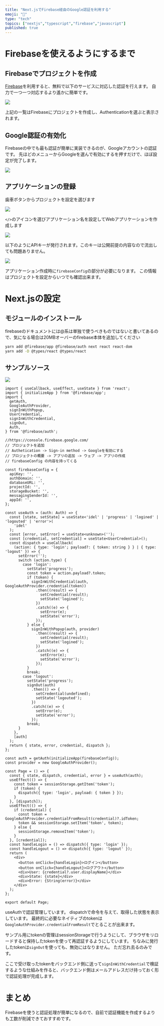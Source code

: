 ```yaml
---
title: "Next.jsでFirebase経由のGoogle認証を利用する"
emoji: "🍣"
type: "tech"
topics: ["nextjs","typescript","firebase","javascript"]
published: true
---
```


# Firebaseを使えるようにするまで

## Firebaseでプロジェクトを作成

[Firebase](https://console.firebase.google.com/)を利用すると、無料で以下のサービスに対応した認証を行えます。
自力で一つ一つ対応するより遙かに簡単です。

![](/images/539d7f6e7f3c63/01.png)

上記の一覧はFirebaseにプロジェクトを作成し、Authenticationを選ぶと表示されます。

## Google認証の有効化

Firebaseの中でも最も認証が簡単に実装できるのが、Googleアカウントの認証です。
先ほどのメニューからGoogleを選んで有効にするを押すだけで、ほぼ設定が完了します。

![](/images/539d7f6e7f3c63/02.png)

## アプリケーションの登録

歯車ボタンからプロジェクトを設定を選びます

![](/images/539d7f6e7f3c63/03.png)

`</>`のアイコンを選びアプリケーション名を設定してWebアプリケーションを作成します

![](/images/539d7f6e7f3c63/04.png)

以下のようにAPIキーが発行されます。このキーは公開前提の内容なので流出しても問題ありません。

![](/images/539d7f6e7f3c63/05.png)

アプリケーション作成時に`firebaseConfig`の部分が必要になります。
この情報はプロジェクトを設定からいつでも確認出来ます。

# Next.jsの設定

## モジュールのインストール

firebaseのドキュメントには@系は単独で使うべきものではないと書いてあるので、気になる場合は20MBオーバーのfirebase本体を追加してください

```bash
yarn add @firebase/app @firebase/auth next react react-dom 
yarn add -D @types/react @types/react
```

## サンプルソース

![](/images/539d7f6e7f3c63/06.png)

```tsx
import { useCallback, useEffect, useState } from 'react';
import { initializeApp } from '@firebase/app';
import {
  getAuth,
  GoogleAuthProvider,
  signInWithPopup,
  UserCredential,
  signInWithCredential,
  signOut,
  Auth,
} from '@firebase/auth';

//https://console.firebase.google.com/
// プロジェクトを追加
// Authetication -> Sign-in method -> Googleを有効にする
// プロジェクトの概要 -> アプリの追加 -> ウェブ -> アプリの作成
// firebaseConfig の内容を持ってくる

const firebaseConfig = {
  apiKey: '',
  authDomain: '',
  databaseURL: '',
  projectId: '',
  storageBucket: '',
  messagingSenderId: '',
  appId: '',
};

const useAuth = (auth: Auth) => {
  const [state, setState] = useState<'idel' | 'progress' | 'logined' | 'logouted' | 'error'>(
    'idel'
  );
  const [error, setError] = useState<unknown>('');
  const [credential, setCredential] = useState<UserCredential>();
  const dispatch = useCallback(
    (action: { type: 'login'; payload?: { token: string } } | { type: 'logout' }) => {
      setError('');
      switch (action.type) {
        case 'login':
          setState('progress');
          const token = action.payload?.token;
          if (token) {
            signInWithCredential(auth, GoogleAuthProvider.credential(token))
              .then((result) => {
                setCredential(result);
                setState('logined');
              })
              .catch((e) => {
                setError(e);
                setState('error');
              });
          } else {
            signInWithPopup(auth, provider)
              .then((result) => {
                setCredential(result);
                setState('logined');
              })
              .catch((e) => {
                setError(e);
                setState('error');
              });
          }
          break;
        case 'logout':
          setState('progress');
          signOut(auth)
            .then(() => {
              setCredential(undefined);
              setState('logouted');
            })
            .catch((e) => {
              setError(e);
              setState('error');
            });
          break;
      }
    },
    [auth]
  );
  return { state, error, credential, dispatch };
};

const auth = getAuth(initializeApp(firebaseConfig));
const provider = new GoogleAuthProvider();

const Page = () => {
  const { state, dispatch, credential, error } = useAuth(auth);
  useEffect(() => {
    const token = sessionStorage.getItem('token');
    if (token) {
      dispatch({ type: 'login', payload: { token } });
    }
  }, [dispatch]);
  useEffect(() => {
    if (credential) {
      const token = GoogleAuthProvider.credentialFromResult(credential)?.idToken;
      token && sessionStorage.setItem('token', token);
    } else {
      sessionStorage.removeItem('token');
    }
  }, [credential]);
  const handleLogin = () => dispatch({ type: 'login' });
  const handleLogout = () => dispatch({ type: 'logout' });
  return (
    <div>
      <button onClick={handleLogin}>ログイン</button>
      <button onClick={handleLogout}>ログアウト</button>
      <div>User: {credential?.user.displayName}</div>
      <div>State: {state}</div>
      <div>Error: {String(error)}</div>
    </div>
  );
};

export default Page;
```

useAuthで認証管理しています。
dispatchで命令を与えて、取得した状態を表示しています。
最終的に必要なネイティブのtokenは`GoogleAuthProvider.credentialFromResult`でとることが出来ます。

サンプル用にtokenの管理はsessionStorageで行うようにして、ブラウザをリロードすると保持したtokenを使って再認証するようにしています。
ちなみに発行したtokenは`signOut`を使っても、無効にはなりません。
ただ忘れ去るのみです。

ここで受け取ったtokenをバックエンド側に送って`signInWithCredential`で検証するような仕組みを作ると、バックエンド側はメールアドレスだけ持っておく形で認証処理が完成します。

# まとめ

Firebaseを使うと認証処理が簡単になるので、自前で認証機能を作成するよりも工数が削減できておすすめです。
